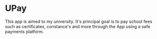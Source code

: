 # UPay

This app is aimed to my university. It's principal goal is to pay school fees such as certificates, constance's and more through the App using a safe payments platform.
